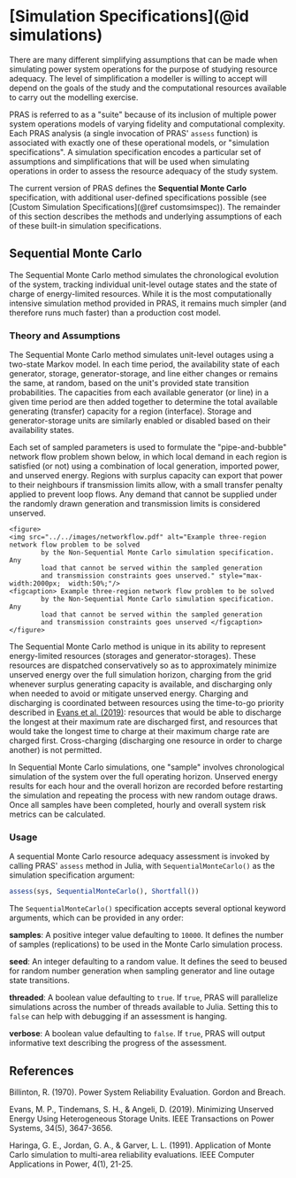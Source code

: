 # [Simulation Specifications](@id simulations)

There are many different simplifying assumptions that can be made when
simulating power system operations for the purpose of studying resource
adequacy. The level of simplification a modeller is willing to accept
will depend on the goals of the study and the computational resources
available to carry out the modelling exercise.

PRAS is referred to as a "suite" because of its inclusion of multiple power
system operations models of varying fidelity and computational complexity.
Each PRAS analysis (a single invocation of PRAS' `assess` function) is associated with exactly one of these
operational models, or "simulation specifications". A simulation specification
encodes a particular set of assumptions and simplifications that will be used
when simulating operations in order to assess the resource adequacy of the
study system.

The current version of PRAS defines the **Sequential Monte Carlo** specification,
with additional user-defined specifications possible (see [Custom Simulation Specifications](@ref customsimspec)). The remainder of this
section describes the methods and underlying assumptions of each of these
built-in simulation specifications.

## Sequential Monte Carlo

The Sequential Monte Carlo method simulates the chronological evolution of the system, tracking individual unit-level outage states and the state of charge of energy-limited resources. While it is the most computationally intensive simulation method provided in PRAS, it remains much simpler (and therefore runs much faster) than a production cost model.

### Theory and Assumptions

The Sequential Monte Carlo method simulates unit-level outages using a two-state Markov model. In each time period, the availability state of each generator, storage, generator-storage, and line either changes or remains the same, at random, based on the unit's provided state transition probabilities. The capacities from each available generator (or line) in a given time period are then added together to determine the total available generating (transfer) capacity for a region (interface). Storage and generator-storage units are similarly enabled or disabled based on their availability states.

Each set of sampled parameters is used to formulate the "pipe-and-bubble" network flow problem shown below, in which local demand in each region is satisfied (or not) using a combination of local generation, imported power, and unserved energy. Regions with surplus capacity can export that power to their neighbours if transmission limits allow, with a small transfer penalty applied to prevent loop flows. Any demand that cannot be supplied under the randomly drawn generation and transmission limits is considered unserved.

```@raw html
<figure>
<img src="../../images/networkflow.pdf" alt="Example three-region network flow problem to be solved
        by the Non-Sequential Monte Carlo simulation specification. Any
        load that cannot be served within the sampled generation
        and transmission constraints goes unserved." style="max-width:2000px;  width:50%;"/>
<figcaption> Example three-region network flow problem to be solved
        by the Non-Sequential Monte Carlo simulation specification. Any
        load that cannot be served within the sampled generation
        and transmission constraints goes unserved </figcaption>
</figure>
```

The Sequential Monte Carlo method is unique in its ability to represent energy-limited resources (storages and generator-storages). These resources are dispatched conservatively so as to approximately minimize unserved energy over the full simulation horizon, charging from the grid whenever surplus generating capacity is available, and discharging only when needed to avoid or mitigate unserved energy. Charging and discharging is coordinated between resources using the time-to-go priority described in [Evans et al. (2019)](#references): resources that would be able to discharge the longest at their maximum rate are discharged first, and resources that would take the longest time to charge at their maximum charge rate are charged first. Cross-charging (discharging one resource in order to charge another) is not permitted.

In Sequential Monte Carlo simulations, one "sample" involves chronological simulation of the system over the full operating horizon. Unserved energy results for each hour and the overall horizon are recorded before restarting the simulation and repeating the process with new random outage draws. Once all samples have been completed, hourly and overall system risk metrics can be calculated.

### Usage

A sequential Monte Carlo resource adequacy assessment is invoked by calling PRAS' `assess` method in Julia, with `SequentialMonteCarlo()` as the simulation specification argument:

```julia
assess(sys, SequentialMonteCarlo(), Shortfall())
```

The `SequentialMonteCarlo()` specification accepts several optional keyword arguments, which can be provided in any order:

**samples**: A positive integer value defaulting to `10000`. It defines the number of samples (replications) to be used in the Monte Carlo simulation process.

**seed**: An integer defaulting to a random value. It defines the seed to beused for random number generation when sampling generator and line outage state transitions.

**threaded**: A boolean value defaulting to `true`. If `true`, PRAS will parallelize simulations across the number of threads available to Julia. Setting this to `false` can help with debugging if an assessment is hanging.

**verbose**: A boolean value defaulting to `false`. If `true`,
PRAS will output informative text describing the progress of the assessment.

## References

Billinton, R. (1970). Power System Reliability Evaluation. Gordon and Breach.

Evans, M. P., Tindemans, S. H., & Angeli, D. (2019). Minimizing Unserved Energy Using Heterogeneous Storage Units. IEEE Transactions on Power Systems, 34(5), 3647-3656.

Haringa, G. E., Jordan, G. A., & Garver, L. L. (1991). Application of Monte Carlo simulation to multi-area reliability evaluations. IEEE Computer Applications in Power, 4(1), 21-25.
